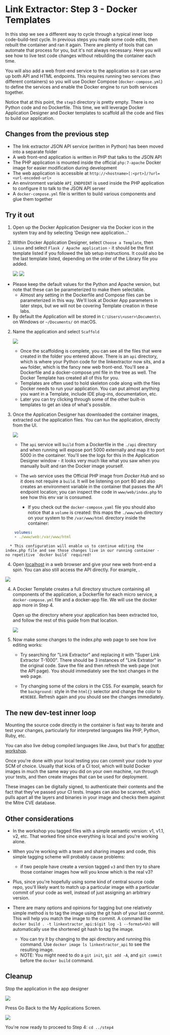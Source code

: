 # Link Extractor: Step 3 - Docker Templates

In this step we see a different way to cycle through a typical inner loop code-build-test cycle. In previous steps you made some code edits, then rebuilt the container and ran it again. There are plenty of tools that can automate that process for you, but it's not always necessary. Here you will see how to live test code changes without rebuilding the container each time.

You will also add a web front-end service to the application so it can serve up both API and HTML endpoints. This requires running two services (two different containers) so you will use Docker Compose (`docker-compose.yml`) to define the services
and enable the Docker engine to run both services together.

Notice that at this point, the `step3` directory is pretty empty. There is no Python code and no Dockerfile. This time, we will leverage Docker Application Designer and Docker templates to scaffold all the code and files to build our application.

## Changes from the previous step

* The link extractor JSON API service (written in Python) has been moved into a separate folder
* A web front-end application is written in PHP that talks to the JSON API
* The PHP application is mounted inside the official `php:7-apache` Docker image for easier modification during development
* The web application is accessible at `http://<hostname>[:<prt>]/?url=<url-encoded-url>`
* An environment variable `API_ENDPOINT` is used inside the PHP application to configure it to talk to the JSON API server
* A `docker-compose.yml` file is written to build various components and glue them together

## Try it out

1.	Open up the Docker Application Designer via the Docker icon in the system tray and by selecting 'Design new application…'
2.	Within Docker Application Designer, select `Choose a Template`, then `Linux` and select `Flask / Apache application` - it should be the first template listed if you followed the lab setup instructions. It could also be the last template listed, depending on the order of the Library file you added.
   
    ![]( ./images/image1.png)
    ![]( ./images/image2.png)

   * Please keep the default values for the Python and Apache version, but note that these can be parameterized to make them selectable.
      * Almost any setting in the Dockerfile and Compose files can be parameterized in this way. We'll look at Docker App parameters in later steps, but we will not be covering Template creation in these labs.
   * By default the Application will be stored in `C:\Users\<user>\Documents\` on Windows or `~/Documents/` on macOS.

2. Name the application and select `Scaffold`

    ![]( ./images/image3.png)

    * Once the scaffolding is complete, you can see all the files that were created in the folder you entered above. There is an `api` directory, which is where your Python code for the linkextractor now sits, and a `www` folder, which is the fancy new web front-end. You'll see a Dockerfile and a docker-compose.yml file in the tree as well. The Docker Template has created all of this for you.
    * Templates are often used to hold skeleton code along with the files Docker needs to run your application. You can put almost anything you want in a Template, include IDE plug-ins, documentation, etc.
    * Later you can try clicking through some of the other built-in templates to get an idea of what's possible.

3. Once the Application Designer has downloaded the container images, extracted
   out the application files. You can `Run` the application, directly from the
   UI.

    ![]( ./images/image4.png)

   * The `api` service will `build` from a Dockerfile in the `./api` directory
     and when running will expose port 5000 externally and map it to port 5000
     in the container. You'll see the logs for this in the Application Designer window - it looks very much like what you saw when you manually built and ran the Docker image yourself.

   * The `web` service uses the Official PHP image from _Docker Hub_ and so it does not require a `build`. It will be listening on port 80 and also creates an environment variable in the container that passes the API endpoint location; you can inspect the code in `www/web/index.php` to see how this env var is consumed. 
      * If you check out the `docker-compose.yaml` file you should also notice that a `volume` is created: this maps the `./www/web` directory on your system to the `/var/www/html` directory inside the container:

```yaml
    volumes:
    - ./www/web:/var/www/html
```

      * This configuration will enable us to continue editing the index.php file and see those changes live in our running container - no repetitive `docker build` required!

   4. Open [localhost](http://localhost) in a web browser and give your new web
   front-end a spin.  You can also still access the API directly. For example,
   [](http://localhost:5000/api/http://docker.com).

   ![]( ./images/image5.png)

4. A Docker Template creates a full directory structure containing all
   components of the application, a Dockerfile for each micro service, a
   `docker-compose.yml` file and a docker-app file. We will use the docker app
   more in Step 4.

   Open up the directory where your application has been extracted too, and
   follow the rest of this guide from that location.

   ![]( ./images/image6.png)

5. Now make some changes to the index.php web page to see how live editing works:

   * Try searching for "Link Extractor" and replacing it with "Super Link
     Extractor T-1000". There should be 3 instances of "Link Extrator" in the
     original code. Save the file and then refresh the web page (not the API page).
     You should immediately see the text changes in the web page.

   * Try changing some of the colors in the CSS. For example, search for the
     `background:` style in the `html{}` selector and change the color to
     `#E9EBEE`. Refresh again and you should see the changes immediately.

## The new dev-test inner loop

Mounting the source code directly in the container is fast way to iterate and test your changes, particularly for interpreted languages like PHP, Python, Ruby, etc. 

You can also live debug compiled languages like Java, but that's for [another workshop](https://blog.docker.com/2016/09/java-development-using-docker/).

Once you're done with your local testing you can commit your code to your SCM of choice. Usually that kicks of a CI tool, which will build Docker images in much the same way you did on your own machine, run through your tests, and then create images that can be used for deployment.

These images can be digitally signed, to authenticate their contents and the fact that they've passed your CI tests. Images can also be scanned, which pulls apart all the layers and binaries in your image and checks them against the Mitre CVE database. 

## Other considerations

* In the workshop you tagged files with a simple semantic version: v1, v1.1, v2, etc. That worked fine since everything is local and you're working alone.
* When you're working with a team and sharing images and code, this simple tagging scheme will probably cause problems:
  * if two people have create a version tagged `v3` and then try to share those container images how will you know which is the real v3?
* Plus, since you're hopefully using some kind of central source code repo, you'll likely want to match up a particular image with a particular commit of your code as well, instead of just assigning an arbitrary version.

* There are many options and opinions for tagging but one relatively simple method is to tag the image using the git hash of your last commit. This will help you match the image to the commit. A command like `docker build . -t linkextractor_api:$(git log -1 --format=%h)` will automatically use the shortened git hash to tag the image. 
  * You can try it by changing to the api directory and running this command. Use `docker image ls linkextractor_api` to see the resulting image.
  * NOTE: You might need to do a `git init`, `git add -A`, and `git commit` before the `docker build` command.

## Cleanup

Stop the application in the app designer

  ![]( ./images/image7.png)

Press Go Back to the My Applications Screen.

  ![]( ./images/image8.png)

You're now ready to proceed to Step 4:
`cd ../step4`
